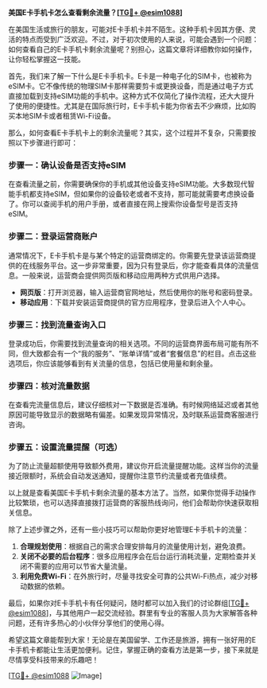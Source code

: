 **美国E卡手机卡怎么查看剩余流量？[[TG💪+ @esim1088](https://t.me/s/esim1088)]**

在美国生活或旅行的朋友，可能对E卡手机卡并不陌生。这种手机卡因其方便、灵活的特点而受到广泛欢迎。不过，对于初次使用的人来说，可能会遇到一个问题：如何查看自己的E卡手机卡剩余流量呢？别担心，这篇文章将详细教你如何操作，让你轻松掌握这一技能。

首先，我们来了解一下什么是E卡手机卡。E卡是一种电子化的SIM卡，也被称为eSIM卡。它不像传统的物理SIM卡那样需要剪卡或更换设备，而是通过电子方式直接加载到支持eSIM功能的手机中。这种方式不仅简化了操作流程，还大大提升了使用的便捷性。尤其是在国际旅行时，E卡手机卡能为你省去不少麻烦，比如购买本地SIM卡或者租赁Wi-Fi设备。

那么，如何查看E卡手机卡上的剩余流量呢？其实，这个过程并不复杂，只需要按照以下步骤进行即可：

### 步骤一：确认设备是否支持eSIM

在查看流量之前，你需要确保你的手机或其他设备支持eSIM功能。大多数现代智能手机都支持eSIM，但如果你的设备较老或者不支持，那可能就需要考虑换设备了。你可以查阅手机的用户手册，或者直接在网上搜索你设备型号是否支持eSIM。

### 步骤二：登录运营商账户

通常情况下，E卡手机卡是与某个特定的运营商绑定的。你需要先登录该运营商提供的在线服务平台。这一步非常重要，因为只有登录后，你才能查看具体的流量信息。一般来说，运营商会提供网页版和移动应用两种方式供用户选择。

- **网页版**：打开浏览器，输入运营商官网地址，然后使用你的账号和密码登录。
- **移动应用**：下载并安装运营商提供的官方应用程序，登录后进入个人中心。

### 步骤三：找到流量查询入口

登录成功后，你需要找到流量查询的相关选项。不同的运营商界面布局可能有所不同，但大致都会有一个“我的服务”、“账单详情”或者“套餐信息”的栏目。点击这些选项后，你应该能够看到有关流量的信息，包括已使用量和剩余量。

### 步骤四：核对流量数据

在查看完流量信息后，建议仔细核对一下数据是否准确。有时候网络延迟或者其他原因可能导致显示的数据略有偏差。如果发现异常情况，及时联系运营商客服进行咨询。

### 步骤五：设置流量提醒（可选）

为了防止流量超额使用导致额外费用，建议你开启流量提醒功能。这样当你的流量接近限额时，系统会自动发送通知，提醒你注意节约流量或者充值续费。

以上就是查看美国E卡手机卡剩余流量的基本方法了。当然，如果你觉得手动操作比较繁琐，也可以选择直接拨打运营商的客服热线询问，他们会帮助你快速获取相关信息。

除了上述步骤之外，还有一些小技巧可以帮助你更好地管理E卡手机卡的流量：

1. **合理规划使用**：根据自己的需求合理安排每月的流量使用计划，避免浪费。
2. **关闭不必要的后台程序**：很多应用程序会在后台运行消耗流量，定期检查并关闭不需要的应用可以节省大量流量。
3. **利用免费Wi-Fi**：在外旅行时，尽量寻找安全可靠的公共Wi-Fi热点，减少对移动数据的依赖。

最后，如果你对E卡手机卡有任何疑问，随时都可以加入我们的讨论群组[[TG💪+ @esim1088](https://t.me/s/esim1088)]，与其他用户一起交流经验。群里有专业的客服人员为大家解答各种问题，还有许多热心的小伙伴分享他们的使用心得。

希望这篇文章能帮到大家！无论是在美国留学、工作还是旅游，拥有一张好用的E卡手机卡都能让生活更加便利。记住，掌握正确的查看方法是第一步，接下来就是尽情享受科技带来的乐趣吧！

[[TG💪+ @esim1088](https://t.me/s/esim1088) ![Image](https://i.postimg.cc/4NQfJmqS/Snipaste-2025-05-13-00-14-12.png)]